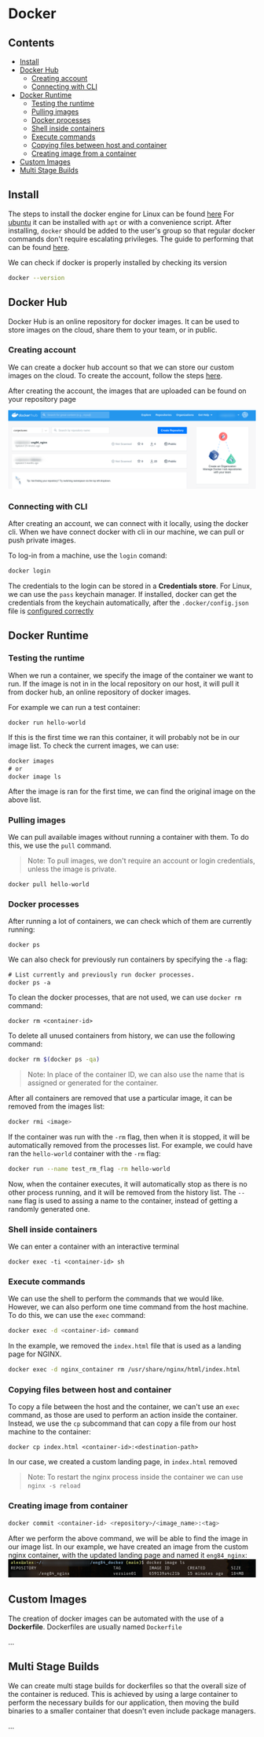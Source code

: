 # Docker

## Contents
- [Install](#install)
- [Docker Hub](#docker-hub)
  - [Creating account](#creating-account)
  - [Connecting with CLI](#connecting-with-cli)
- [Docker Runtime](#docker-runtime)
  - [Testing the runtime](#testing-the-runtime)
  - [Pulling images](#pulling-images)
  - [Docker processes](#docker-processes)
  - [Shell inside containers](#shell-inseide-containers)
  - [Execute commands](#execute-commands)
  - [Copying files between host and container](#copying-files-between-host-and-container)
  - [Creating image from a container](#creating-image-from-a-container)
- [Custom Images](#custom-images)
- [Multi Stage Builds](#multi-stage-builds)


## Install
The steps to install the docker engine for Linux can be found [here](https://docs.docker.com/engine/install)
For [ubuntu](https://docs.docker.com/engine/install/ubuntu/) it can be installed with `apt` or with a convenience script.
After installing, `docker` should be added to the user's group so that regular docker commands don't require escalating privileges.
The guide to performing that can be found [here](https://docs.docker.com/engine/install/linux-postinstall/).

We can check if docker is properly installed by checking its version
```sh
docker --version
```
## Docker Hub
Docker Hub is an online repository for docker images. It can be used to store images on the cloud, share them to your team, or in public.

### Creating account
We can create a docker hub account so that we can store our custom images on the cloud.
To create the account, follow the steps [here](https://hub.docker.com/).

After creating the account, the images that are uploaded can be found on your repository page

![Docker Hub Repo page](dockerhub_panel.png)

### Connecting with CLI 
After creating an account, we can connect with it locally, using the docker cli.
When we have connect docker with cli in our machine, we can pull or push private images.

To log-in from a machine, use the `login` comand:
```bash
docker login
```
The credentials to the login can be stored in a **Credentials store**. For Linux, we can use the `pass` keychain manager.
If installed, docker can get the credentials from the keychain automatically, after the `.docker/config.json` file is [configured correctly](https://docs.docker.com/engine/reference/commandline/login/#credentials-store)

## Docker Runtime

### Testing the runtime
When we run a container, we specify the image of the container we want to run.
If the image is not in in the local repository on our host, it will pull it from docker hub, an online repository of docker images.

For example we can run a test container:
```
docker run hello-world
```
If this is the first time we ran this container, it will probably not be in our image list.
To check the current images, we can use:
```
docker images
# or
docker image ls
```
After the image is ran for the first time, we can find the original image on the above list.


### Pulling images
We can pull available images without running a container with them. To do this, we use the `pull` command.
> Note: To pull images, we don't require an account or login credentials, unless the image is private.

```
docker pull hello-world
```

### Docker processes
After running a lot of containers, we can check which of them are currently running:
```
docker ps 
```
We can also check for previously run containers by specifying the `-a` flag:
```
# List currently and previously run docker processes.
docker ps -a
```
To clean the docker processes, that are not used, we can use `docker rm` command:
```
docker rm <container-id>
```
To delete all unused containers from history, we can use the following command:
```sh
docker rm $(docker ps -qa)
```
> Note: In place of the container ID, we can also use the name that is assigned or generated for the container.

After all containers are removed that use a particular image, it can be removed from the images list:
```sh
docker rmi <image>
```

If the container was run with the `-rm` flag, then when it is stopped, it will be automatically removed from the processes list.
For example, we could have ran the `hello-world` container with the `-rm` flag:
```sh
docker run --name test_rm_flag -rm hello-world
```
Now, when the container executes, it will automatically stop as there is no other process running, and it will be removed from the history list.
The `--name` flag is used to assing a name to the container, instead of getting a randomly generated one.

### Shell inside containers
We can enter a container with  an interactive terminal
```
docker exec -ti <container-id> sh
```
### Execute commands
We can use the shell to perform the commands that we would like. However, we can also perform one time command from the host machine.
To do this, we can use the `exec` command:
```sh
docker exec -d <container-id> command
```
In the example, we removed the `index.html` file that is used as a landing page for NGINX.
```bash
docker exec -d nginx_container rm /usr/share/nginx/html/index.html
```

### Copying files between host and container
To copy a file between the host and the container, we can't use an `exec` command, as those are used to perform an action inside the container.
Instead, we use the `cp` subcommand that can copy a file from our host machine to the container:
```
docker cp index.html <container-id>:<destination-path>
```
In our case, we created a custom landing page, in `index.html` removed

> Note: To restart the nginx process inside the container we can use `nginx -s reload`

### Creating image from container

```bash
docker commit <container-id> <repository>/<image_name>:<tag>
```
After we perform the above command, we will be able to find the image in our image list.
In our example, we have created an image from the custom nginx container, with the updated landing page and named it `eng84_nginx`:
![docker custom image shown in list](docker_custom_image_ls.png)


## Custom Images
The creation of docker images can be automated with the use of a **Dockerfile**.
Dockerfiles are usually named `Dockerfile`

...

## Multi Stage Builds
We can create multi stage builds for dockerfiles so that the overall size of the container is reduced.
This is achieved by using a large container to perform the necessary builds for our application, then moving the build binaries to a smaller container that doesn't even include package managers.


...
